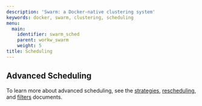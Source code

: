 ```yaml
---
description: 'Swarm: a Docker-native clustering system'
keywords: docker, swarm, clustering, scheduling
menu:
  main:
    identifier: swarm_sched
    parent: workw_swarm
    weight: 5
title: Scheduling
---
```


## Advanced Scheduling

To learn more about advanced scheduling, see the [strategies](strategy.md),
[rescheduling](rescheduling.md), and [filters](filter.md) documents.